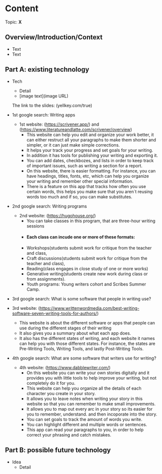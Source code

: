 # Content
Topic: **X**

## Overview/Introduction/Context
* Text
* Text

## Part A: existing technology
* Tech
  * Detail
  * [image text](image URL)
 
  The link to the slides:  (yellkey.com/true) 
  
 * 1st google search: Writing apps
   * 1st website: (https://scrivener.app/) and (https://www.literatureandlatte.com/scrivener/overview) 
     * This website can help you edit and organize your work better, it can either restruct all your paragraphs to make them shorter and simpler, or it can just make simple corrections.
     * It helps your track your progress and set goals for your writing.
     * In addition it has tools for publishing your writing and exporting it.
     * You can add dates, checkbozes, and lists  in order to keep track of important issues, such as writing a section for a report.
     * On this website, there is easier formatting. For instance, you can have headings, titles, fonts, etc, which can help you organize your writing and remember other special information.
     * There is a feature on this app that tracks how often you use certain words, this helps you make sure that you aren´t reusing words too much and if so, you can make substitutes. 
    
 * 2nd google search: Writing programs
   * 2nd website: (https://hugohouse.org/)
     * You can take classes in this program, that are three-hour writing sessions
     * #### Each class can incude one or more of these formats:
     *  Workshops(students submit work for critique from the teacher and class,
     *  Craft discussions(students submit work for critique from the teacher and class),
     *  Reading(class engages in close study of one or more works)
     *  Generative writing(students create new work during class or from assignments).
     * Youth programs: Young writers cohort and Scribes Summer Camp.
    
 * 3rd google search: What is some software that people in writing use?
  *  3rd website: (https://www.writtenwordmedia.com/best-writing-software-seven-writing-tools-for-authors/)
     *  This website is about the different software or apps that people can use during the different stages of their writing
     *  It also gives you a summary about what each app does.
     *  It also has the different states of writing, and each website it names can help you with those different states. For instance, the states are Pre-Writing Tools, Writing Tools, and lastly Post-Writing Tools.
   
 * 4th google search: What are some software that writers use for writing?
   * 4th website: (https://www.dabblewriter.com/)
     * On this website you can write your own stories digitally and it provides you with little tools to help improve your writing,           but not completely do it for you. 
     * This website can help you organize all the details of each character you create in your story.
     * It allows you to leave notes when writing your story in this website so that you can remember to make small improvements.
     * It allows you to map out every arc in your story so its easier for you to remember, understand. and then incoporate into the          story.
     * You can set goals to track the amount of words you write.
     * You can highlight different and multiple words or sentences.
     * This app can read your paragraphs to you, in order to help correct your phrasing and catch mistakes. 
     
    
## Part B: possible future technology
* Idea
  * Detail

